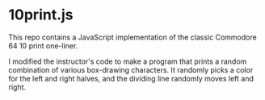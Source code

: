 # 10print.js


This repo contains a JavaScript implementation of the classic Commodore 64 10 print one-liner.

I modified the instructor's code to make a program that prints a random combination of various box-drawing characters. It randomly picks a color for the left and right halves, and the dividing line randomly moves left and right.
